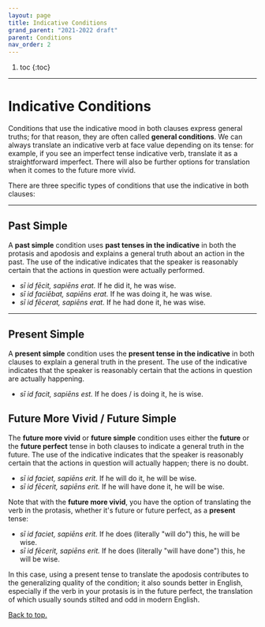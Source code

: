 ```yaml
---
layout: page
title: Indicative Conditions
grand_parent: "2021-2022 draft"
parent: Conditions
nav_order: 2
---
```


1. toc
{:toc}

***

# Indicative Conditions

Conditions that use the indicative mood in both clauses express general truths; for that reason, they are often called **general conditions**. We can always translate an indicative verb at face value depending on its tense: for example, if you see an imperfect tense indicative verb, translate it as a straightforward imperfect. There will also be further options for translation when it comes to the future more vivid.

There are three specific types of conditions that use the indicative in both clauses:

***

## Past Simple

A **past simple** condition uses **past tenses in the indicative** in both the protasis and apodosis and explains a general truth about an action in the past. The use of the indicative indicates that the speaker is reasonably certain that the actions in question were actually performed.

- *sī id fēcit, sapiēns erat.* If he did it, he was wise.
- *sī id faciēbat, sapiēns erat.* If he was doing it, he was wise.
- *sī id fēcerat, sapiēns erat.* If he had done it, he was wise.

***

## Present Simple

A **present simple** condition uses the **present tense in the indicative** in both clauses to explain a general truth in the present. The use of the indicative indicates that the speaker is reasonably certain that the actions in question are actually happening.

- *sī id facit, sapiēns est.* If he does / is doing it, he is wise.

## Future More Vivid / Future Simple

The **future more vivid** or **future simple** condition uses either the **future** or the **future perfect** tense in both clauses to indicate a general truth in the future. The use of the indicative indicates that the speaker is reasonably certain that the actions in question will actually happen; there is no doubt.

- *sī id faciet, sapiēns erit.* If he will do it, he will be wise.
- *sī id fēcerit, sapiēns erit.* If he will have done it, he will be wise.

Note that with the **future more vivid**, you have the option of translating the verb in the protasis, whether it's future or future perfect, as a **present** tense:

- *sī id faciet, sapiēns erit.* If he does (literally "will do") this, he will be wise.
- *sī id fēcerit, sapiēns erit.* If he does (literally "will have done") this, he will be wise.

In this case, using a present tense to translate the apodosis contributes to the generalizing quality of the condition; it also sounds better in English, especially if the verb in your protasis is in the future perfect, the translation of which usually sounds stilted and odd in modern English.

[Back to top.](#top)

